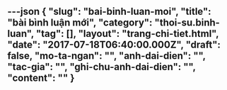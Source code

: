 ---json
{
    "slug": "bai-binh-luan-moi",
    "title": "bài bình luận mới",
    "category": "thoi-su.binh-luan",
    "tag": [],
    "layout": "trang-chi-tiet.html",
    "date": "2017-07-18T06:40:00.000Z",
    "draft": false,
    "mo-ta-ngan": "",
    "anh-dai-dien": "",
    "tac-gia": "",
    "ghi-chu-anh-dai-dien": "",
    "__content__": ""
}
---
